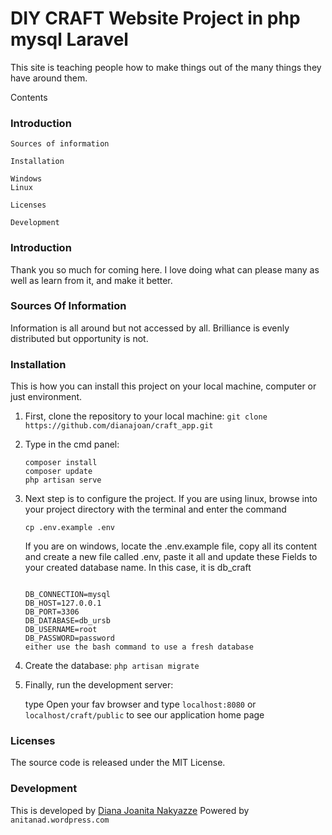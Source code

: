 # DIY CRAFT Website Project in php mysql Laravel

This site is teaching people how to make things out of the many things they have around them.

Contents

### Introduction

    Sources of information

    Installation

    Windows
    Linux

    Licenses

    Development

### Introduction

Thank you so much for coming here. I love doing what can please many as well as learn from it, and make it better.

### Sources Of Information

Information is all around but not accessed by all. Brilliance is evenly distributed but opportunity is not. 

### Installation

This is how you can install this project on your local machine, computer or just environment.

1. First, clone the repository to your local machine:
	```git clone https://github.com/dianajoan/craft_app.git```

2. Type in the cmd panel:
    ```
    composer install
    composer update
    php artisan serve

    ```

4. Next step is to configure the project. If you are using linux, browse into your project directory with the terminal and enter the command

    ```cp .env.example .env```

    If you are on windows, locate the .env.example file, copy all its content and create a new file called .env, paste it all and update these Fields to your created database name. In this case, it is db_craft

    ```

    DB_CONNECTION=mysql
    DB_HOST=127.0.0.1
    DB_PORT=3306
    DB_DATABASE=db_ursb
    DB_USERNAME=root
    DB_PASSWORD=password
    either use the bash command to use a fresh database

    ```


6. Create the database:
 	```php artisan migrate```

7. Finally, run the development server:
	
	type 
    Open your fav browser and type `localhost:8080`  or ```localhost/craft/public``` to see our application home page

### Licenses

The source code is released under the MIT License.

### Development

This is developed by [Diana Joanita Nakyazze](mailto:dianajoanita900@gmail.com)
Powered by ```anitanad.wordpress.com```


